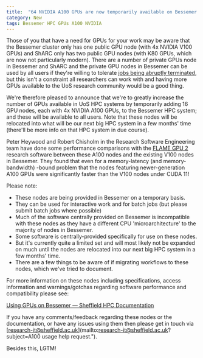 ```yaml
---
title:  "64 NVIDIA A100 GPUs are now temporarily available on Bessemer for general use"
category: New
tags: Bessemer HPC GPUs A100 NVIDIA
---
```


Those of you that have a need for GPUs for your work may be aware that the Bessemer cluster only has one public GPU node (with 4x NVIDIA V100 GPUs) and ShARC only has two public GPU nodes (with K80 GPUs, which are now not particularly modern). There are a number of private GPUs node in Bessemer and ShARC and the private GPU nodes in Bessemer can be used by all users if they're willing to tolerate [jobs being abruptly terminated](https://docs.hpc.shef.ac.uk/en/latest/hpc/scheduler/index.html#preemptable-jobs), but this isn't a constraint all researchers can work with and having more GPUs available to the UoS research community would be a good thing.

We're therefore pleased to announce that we're to greatly increase the number of GPUs available in UoS HPC systems by temporarily adding 16 GPU nodes, each with 4x NVIDIA A100 GPUs, to the Bessemer HPC system; and these will be available to all users. Note that these nodes will be relocated into what will be our next big HPC system in a few months' time (there'll be more info on that HPC system in due course).

Peter Heywood and Robert Chisholm in the Research Software Engineering team have done some performance comparisons with the [FLAME GPU 2](https://flamegpu.com/) research software between these A100 nodes and the existing V100 nodes in Bessemer. They found that even for a memory-latency (and memory-bandwidth) -bound problem that the nodes featuring newer-generation A100 GPUs were significantly faster than the V100 nodes under CUDA 11!

Please note:
- These nodes are being provided in Bessemer on a temporary basis.
- They can be used for interactive work and for batch jobs (but please submit batch jobs where possible)
- Much of the software centrally provided on Bessemer is incompatible with these nodes as they have a different CPU 'microarchitecture' to the majority of nodes in Bessemer.
- Some software is centrally-provided specifically for use on these nodes.
- But it's currently quite a limited set and will most likely not be expanded on much until the nodes are relocated into our next big HPC system in a few months' time.
- There are a few things to be aware of if migrating workflows to these nodes, which we've tried to document.

For more information on these nodes including specifications, access information and warnings/gotchas regarding software performance and compatibility please see:

[Using GPUs on Bessemer — Sheffield HPC Documentation](https://docs.hpc.shef.ac.uk/en/latest/bessemer/GPUComputingBessemer.html)

If you have any comments/feedback regarding these nodes or the documentation, or have any issues using them then please get in touch via [research-it@sheffield.ac.uk](mailto:research-it@sheffield.ac.uk?subject=A100 usage help request.").

Besides this, LGTM!
